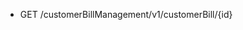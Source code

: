 <!--
    ATTENTION: This file was generated via gradle!
               Do NOT manually edit this file! Any such changes will be overwritten!
-->

* GET /customerBillManagement/v1/customerBill/{id}
